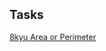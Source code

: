 ## Tasks ##
[8kyu Area or Perimeter](https://github.com/pavel-garmatyuk/codewars/commit/c5eeb3d0baadb624cfed1b3b8cd9b3669248eed3)

